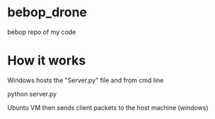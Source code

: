 # bebop_drone
bebop repo of my code

# How it works

Windows hosts the "Server.py" file and from cmd line

   python server.py
   
Ubuntu VM then sends client packets to the host machine (windows)    
